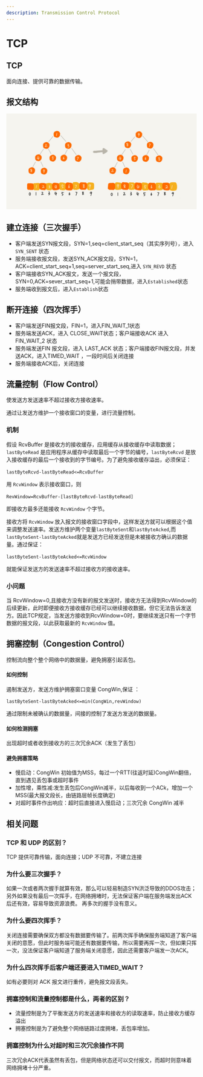 ```yaml
---
description: Transmission Control Protocol
---
```


# TCP

## TCP

面向连接、提供可靠的数据传输。

## 报文结构

![TCP &#x62A5;&#x6587;&#x7ED3;&#x6784;](../../../.gitbook/assets/image%20%288%29.png)

## 建立连接（三次握手）

* 客户端发送SYN报文段，SYN=1,seq=client\_start\_seq（其实序列号），进入 `SYN_SENT` 状态
* 服务端接收报文段，发送SYN\_ACK报文段，SYN=1，ACK=client\_start\_seq+1,seq=server\_start\_seq,进入 `SYN_REVD` 状态
* 客户端接收SYN\_ACK报文，发送一个报文段，SYN=0,ACK=sever\_start\_seq+1,可能会捎带数据，进入`Established`状态
* 服务端收到报文后，进入`Establish`状态

## 断开连接（四次挥手）

* 客户端发送FIN报文段，FIN=1，进入FIN\_WAIT\_1状态
* 服务端发送ACK，进入 CLOSE\_WAIT状态；客户端接收ACK 进入 FIN\_WAIT\_2 状态
* 服务端发送FIN 报文段，进入 LAST\_ACK 状态；客户端接收FIN报文段，并发送ACK，进入TIMED\_WAIT ，一段时间后关闭连接
* 服务端接收ACK后，关闭连接

## 流量控制（Flow Control）

使发送方发送速率不超过接收方接收速率。

通过让发送方维护一个接收窗口的变量，进行流量控制。

### 机制

假设 RcvBuffer 是接收方的接收缓存，应用缓存从接收缓存中读取数据；`lastByteRead` 是应用程序从缓存中读取最后一个字节的编号，`lastByteRcvd` 是放入接收缓存的最后一个接收到的字节编号。为了避免接收缓存溢出，必须保证：

`lastByteRcvd-lastByteRead<=RcvBuffer`

用 `RcvWindow` 表示接收窗口，则

`RevWindow=RcvBuffer-[lastByteRcvd-lastByteRead]`

即接收方最多还能接收 `RcvWindow` 个字节。

接收方将 `RcvWindow` 放入报文的接收窗口字段中，这样发送方就可以根据这个值来调整发送速率。发送方维护两个变量`lastByteSent`和`lastByteAcked`,而`lastByteSent-lastByteAcked`就是发送方已经发送但是未被接收方确认的数据量。通过保证：

`lastByteSent-lastByteAcked<=RcvWindow`

就能保证发送方的发送速率不超过接收方的接收速率。

### 小问题

当 RcvWindow=0,且接收方没有新的报文发送时，接收方无法得到RcvWindow的后续更新，此时即便接收方接收缓存已经可以继续接收数据，但它无法告诉发送方。因此TCP规定，当发送方接收到RcvWindow=0时，要继续发送只有一个字节数据的报文段，以此获取最新的 `RcvWindow` 值。

## 拥塞控制（Congestion Control）

控制流向整个整个网络中的数据量，避免拥塞引起丢包。

#### 如何控制

遏制发送方，发送方维护拥塞窗口变量 CongWin,保证 ：

```text
lastByteSent-lastByteAcked<=min(CongWin,revWindow)
```

通过限制未被确认的数据量，间接的控制了发送方发送的数据量。

#### 如何检测拥塞

出现超时或者收到接收方的三次冗余ACK（发生了丢包）

#### 避免拥塞策略

* 慢启动：CongWin 初始值为MSS，每过一个RTT\(往返时延\)CongWin翻倍，直到遇见丢包事或超时事件
* 加性增，乘性减:发生丢包后CongWin减半，以后每收到一个ACk，增加一个MSS\(最大报文段长，由链路层帧长度确定\)
* 对超时事件作出响应：超时后直接进入慢启动；三次冗余 CongWin 减半

## 相关问题

### TCP 和 UDP 的区别？

TCP 提供可靠传输，面向连接；UDP 不可靠，不建立连接

### 为什么要三次握手？

如果一次或者两次握手就算有效，那么可以轻易制造SYN洪泛导致的DDOS攻击；另外如果没有最后一次挥手，在网络拥堵时，无法保证客户端在服务端发出ACK后还有效，容易导致资源浪费。 再多次的握手没有意义。

### 为什么要四次挥手？

关闭连接需要确保双方都没有数据要传输了。前两次挥手确保服务端知道了客户端关闭的意愿，但此时服务端可能还有数据要传输，所以需要再挥一次，但如果只挥一次，没法保证客户端知道了服务端关闭意愿，因此还需要客户端发一次ACK。

### 为什么四次挥手后客户端还要进入TIMED\_WAIT？

如有必要则对 ACK 报文进行重传，避免报文段丢失。

### 拥塞控制和流量控制都是什么，两者的区别？

* 流量控制是为了平衡发送方的发送速率和接收方的读取速率，防止接收方缓存溢出
* 拥塞控制是为了避免整个网络链路过度拥堵，丢包率增加。

### 拥塞控制为什么对超时和三次冗余操作不同

三次冗余ACK代表虽然有丢包，但是网络状态还可以交付报文，而超时则意味着网络拥堵十分严重。

